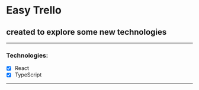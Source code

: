 # Easy Trello

## created to explore some new technologies

---
### Technologies:
- [x] React
- [x] TypeScript
---
